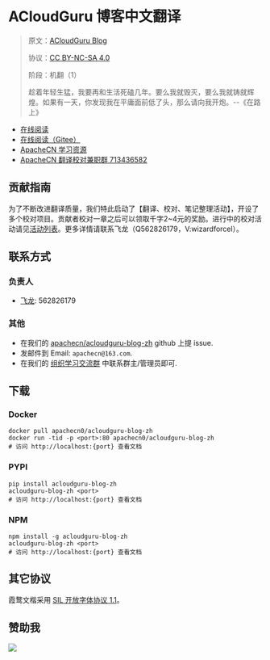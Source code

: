 <!--
    需要填充的占位符：
    
    README.md
    
        ACloudGuru 博客中文翻译：文档中文名
        ACloudGuru Blog：文档英文名
        https://acloudguru.com/blog：文档原始链接
        clgr：域名前缀
        飞龙：负责人名称
        wizardforcel：负责人 Github 用户名
        562826179：负责人 QQ
        acloudguru-blog-zh：ApacheCN 的 Github 仓库名称
        acloudguru-blog-zh：DockerHub 仓库名称
        acloudguru-blog-zh：PYPI 包名称
        acloudguru-blog-zh：NPM 包名称
    
    CNAME
    
        clgr：域名前缀

    index.html
    
        ACloudGuru 博客中文翻译：文档中文名
        #e51837：显示颜色
        acloudguru-blog-zh：ApacheCN 的 Github 仓库名称

    asset/docsify-apachecn-footer.js
    
        acloudguru-blog-zh：ApacheCN 的 Github 仓库名称
-->

# ACloudGuru 博客中文翻译

> 原文：[ACloudGuru Blog](https://acloudguru.com/blog)
> 
> 协议：[CC BY-NC-SA 4.0](http://creativecommons.org/licenses/by-nc-sa/4.0/)
> 
> 阶段：机翻（1）
> 
> 趁着年轻生猛，我要再和生活死磕几年。要么我就毁灭，要么我就铸就辉煌。如果有一天，你发现我在平庸面前低了头，那么请向我开炮。--《在路上》

* [在线阅读](https://clgr.apachecn.org)
* [在线阅读（Gitee）](https://apachecn.gitee.io/doc-template/)
* [ApacheCN 学习资源](http://docs.apachecn.org/)
* [ApacheCN 翻译校对兼职群 713436582](https://jq.qq.com/?_wv=1027&k=VSNtgpjb)

## 贡献指南

为了不断改进翻译质量，我们特此启动了【翻译、校对、笔记整理活动】，开设了多个校对项目。贡献者校对一章之后可以领取千字2\~4元的奖励。进行中的校对活动请见[活动列表](https://home.apachecn.org/#/docs/activity/docs-activity)。更多详情请联系飞龙（Q562826179，V:wizardforcel）。

## 联系方式

### 负责人

* [飞龙](https://github.com/wizardforcel): 562826179

### 其他

*   在我们的 [apachecn/acloudguru-blog-zh](https://github.com/apachecn/acloudguru-blog-zh) github 上提 issue.
*   发邮件到 Email: `apachecn@163.com`.
*   在我们的 [组织学习交流群](https://www.apachecn.org/#/docs/join) 中联系群主/管理员即可.

## 下载

### Docker

```
docker pull apachecn0/acloudguru-blog-zh
docker run -tid -p <port>:80 apachecn0/acloudguru-blog-zh
# 访问 http://localhost:{port} 查看文档
```

### PYPI

```
pip install acloudguru-blog-zh
acloudguru-blog-zh <port>
# 访问 http://localhost:{port} 查看文档
```

### NPM

```
npm install -g acloudguru-blog-zh
acloudguru-blog-zh <port>
# 访问 http://localhost:{port} 查看文档
```

## 其它协议

霞鹜文楷采用 [SIL 开放字体协议 1.1](https://github.com/lxgw/LxgwWenKai/blob/main/SIL_Open_Font_License_1.1.txt)。

## 赞助我

![](https://img-blog.csdnimg.cn/20200112005920729.png)
